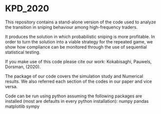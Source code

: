 # KPD_2020
This repository contains a stand-alone version of the code used to analyze the transition in sniping behaviour among high-frequency traders.

It produces the solution in which probabilistic sniping is more profitable.  In order to turn the solution into  a  viable  strategy  for  the  repeated  game,  we  show  how  compliance can be monitored through the use of sequential statistical testing.

If you make use of this code please cite our work: Kokabisaghi, Pauwels, Dorsman, (2020).

The package of our code covers the simulation study and Numerical results. We also referred each section of the codes in our paper and vice versa.  

Code can be run using python assuming the following packages are installed (most are defaults in every python installation):
numpy
pandas
matplotlib
sympy
